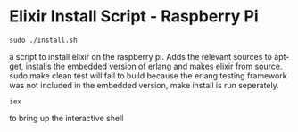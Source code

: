 # Elixir Install Script - Raspberry Pi

```
sudo ./install.sh
```

a script to install elixir on the raspberry pi. Adds the relevant sources to apt-get, installs the embedded version of erlang and makes elixir from source. sudo make clean test will fail to build because the erlang testing framework was not included in the embedded version, make install is run seperately.

```
iex
```

to bring up the interactive shell
